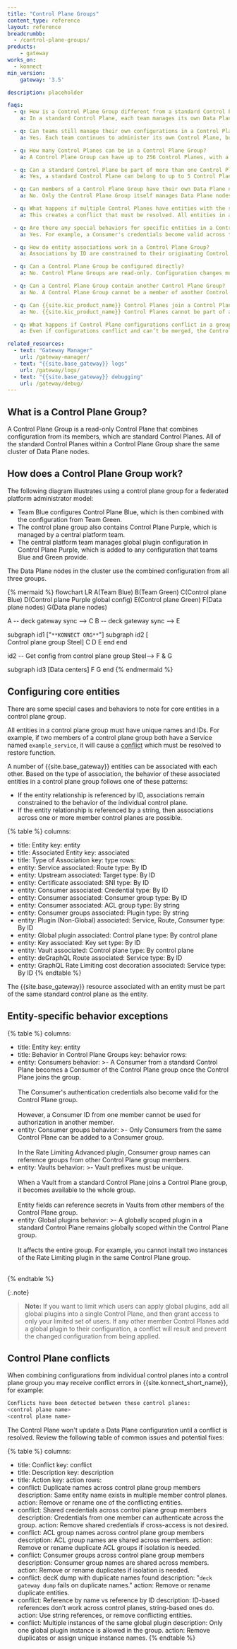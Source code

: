 ```yaml
---
title: "Control Plane Groups"
content_type: reference
layout: reference
breadcrumbb: 
  - /control-plane-groups/
products:
    - gateway
works_on:
  - konnect
min_version:
    gateway: '3.5'

description: placeholder

faqs:
  - q: How is a Control Plane Group different from a standard Control Plane?
    a: In a standard Control Plane, each team manages its own Data Plane nodes. In a Control Plane Group, multiple Control Planes are combined, and their configurations are merged and applied to shared Data Plane nodes.

  - q: Can teams still manage their own configurations in a Control Plane Group?
    a: Yes. Each team continues to administer its own Control Plane, but configurations are merged and pushed to shared Data Plane nodes through the Control Plane Group.

  - q: How many Control Planes can be in a Control Plane Group?
    a: A Control Plane Group can have up to 256 Control Planes, with a limit of 50 added or removed at a time.

  - q: Can a standard Control Plane be part of more than one Control Plane Group?
    a: Yes, a standard Control Plane can belong to up to 5 Control Plane Groups.

  - q: Can members of a Control Plane Group have their own Data Plane nodes?
    a: No. Only the Control Plane Group itself manages Data Plane nodes. Member Control Planes must not have any connected Data Plane nodes when added.

  - q: What happens if multiple Control Planes have entities with the same name or ID?
    a: This creates a conflict that must be resolved. All entities in a Control Plane Group must have unique names and IDs.

  - q: Are there any special behaviors for specific entities in a Control Plane Group?
    a: Yes. For example, a Consumer's credentials become valid across the group, and Vaults from one Control Plane can be accessed by others in the group. Global Plugins affect the entire group.

  - q: How do entity associations work in a Control Plane Group?
    a: Associations by ID are constrained to their originating Control Plane. Associations by string can span multiple member Control Planes.

  - q: Can a Control Plane Group be configured directly?
    a: No. Control Plane Groups are read-only. Configuration changes must be made through a member Control Plane. The only exceptions are generating or uploading Data Plane node certificates and connecting Data Plane nodes.

  - q: Can a Control Plane Group contain another Control Plane Group?
    a: No. A Control Plane Group cannot be a member of another Control Plane Group.

  - q: Can {{site.kic_product_name}} Control Planes join a Control Plane Group?
    a: No. {{site.kic_product_name}} Control Planes cannot be part of a Control Plane Group.

  - q: What happens if Control Plane configurations conflict in a group?
    a: Even if configurations conflict and can’t be merged, the Control Plane Group is still created. Conflict detection only occurs after a Data Plane node is connected.

related_resources:
  - text: "Gateway Manager"
    url: /gateway-manager/
  - text: "{{site.base_gateway}} logs"
    url: /gateway/logs/
  - text: "{{site.base_gateway}} debugging"
    url: /gateway/debug/
---
```



## What is a Control Plane Group?

A Control Plane Group is a read-only Control Plane that combines configuration from
its members, which are standard Control Planes. All of the standard Control Planes within a 
Control Plane Group share the same cluster of Data Plane nodes. 


## How does a Control Plane Group work?
The following diagram illustrates using a control plane group for a federated platform administrator model:

* Team Blue configures Control Plane Blue, which is then combined with the configuration from Team Green.
* The control plane group also contains Control Plane Purple, which is managed by a central platform team.
* The central platform team manages global plugin configuration in Control Plane Purple, which is added to any configuration that teams Blue and Green provide.

The Data Plane nodes in the cluster use the combined configuration from all three groups.

<!--vale off-->
{% mermaid %}
flowchart LR
  A(Team Blue)
  B(Team Green)
  C(Control plane Blue)
  D(Control plane Purple
    global config)
  E(Control plane Green)
  F(Data plane nodes)
  G(Data plane nodes)

  A -- deck gateway sync --> C
  B -- deck gateway sync --> E

  subgraph id1 ["`**KONNECT ORG**`"]
    subgraph id2 [<br>Control plane group Steel]
    C
    D
    E
    end
  end

  id2 -- Get config from 
  control plane group
  Steel--> F & G

  subgraph id3 [Data centers]
  F
  G
  end
{% endmermaid %}
<!--vale on-->


## Configuring core entities

There are some special cases and behaviors to note for core entities in a control plane group.

All entities in a control plane group must have unique names and IDs. 
For example, if two members of a control plane group both have a Service named `example_service`, 
it will cause a [conflict](/gateway-manager/control-plane-groups/#control-plane-conflicts/) which must be resolved to restore function.

A number of {{site.base_gateway}} entities can be associated with each other.
Based on the type of association, the behavior of these associated entities in a control plane group follows one of these patterns:
* If the entity relationship is referenced by ID, associations remain constrained to the behavior of the individual control plane.
* If the entity relationship is referenced by a string, then associations across one or more member control planes are possible.

{% table %}
columns:
  - title: Entity
    key: entity
  - title: Associated Entity
    key: associated
  - title: Type of Association
    key: type
rows:
  - entity: Service
    associated: Route
    type: By ID
  - entity: Upstream
    associated: Target
    type: By ID
  - entity: Certificate
    associated: SNI
    type: By ID
  - entity: Consumer
    associated: Credential
    type: By ID
  - entity: Consumer
    associated: Consumer group
    type: By ID
  - entity: Consumer
    associated: ACL group
    type: By string
  - entity: Consumer groups
    associated: Plugin
    type: By string
  - entity: Plugin (Non-Global)
    associated: Service, Route, Consumer
    type: By ID
  - entity: Global plugin
    associated: Control plane
    type: By control plane
  - entity: Key
    associated: Key set
    type: By ID
  - entity: Vault
    associated: Control plane
    type: By control plane
  - entity: deGraphQL Route
    associated: Service
    type: By ID
  - entity: GraphQL Rate Limiting cost decoration
    associated: Service
    type: By ID
{% endtable %}

The {{site.base_gateway}} resource associated with an entity must be part of the same standard control plane as the entity.

## Entity-specific behavior exceptions

{% table %}
columns:
  - title: Entity
    key: entity
  - title: Behavior in Control Plane Groups
    key: behavior
rows:
  - entity: Consumers
    behavior: >-
      A Consumer from a standard Control Plane becomes a Consumer of the Control Plane group once the Control Plane joins the group.<br><br>
      The Consumer's authentication credentials also become valid for the Control Plane group.<br><br>
      However, a Consumer ID from one member cannot be used for authorization in another member.
  - entity: Consumer groups
    behavior: >-
      Only Consumers from the same Control Plane can be added to a Consumer group.<br><br>
      In the Rate Limiting Advanced plugin, Consumer group names can reference groups from other Control Plane group members.
  - entity: Vaults
    behavior: >-
      Vault prefixes must be unique.<br><br>
      When a Vault from a standard Control Plane joins a Control Plane group, it becomes available to the whole group.<br><br>
      Entity fields can reference secrets in Vaults from other members of the Control Plane group.
  - entity: Global plugins
    behavior: >-
      A globally scoped plugin in a standard Control Plane remains globally scoped within the Control Plane group.<br><br>
      It affects the entire group. For example, you cannot install two instances of the Rate Limiting plugin in the same Control Plane group.<br><br>

{% endtable %}

{:.note}
> **Note:** If you want to limit which users can apply global plugins, add all global plugins into a single Control Plane, and then grant access to only your limited set of users. If any other member Control Planes add a global plugin to their configuration, a conflict will result and prevent the changed configuration from being applied.


## Control Plane conflicts

When combining configurations from individual control planes into a control plane group you may receive conflict errors in {{site.konnect_short_name}}, for example: 

```sh
Conflicts have been detected between these control planes: 
<control plane name>
<control plane name>
```

The Control Plane won't update a Data Plane configuration until a conflict is resolved. 
Review the following table of common issues and potential fixes:

{% table %}
columns:
  - title: Conflict
    key: conflict
  - title: Description
    key: description
  - title: Action
    key: action
rows:
  - conflict: Duplicate names across control plane group members
    description: Same entity name exists in multiple member control planes.
    action: Remove or rename one of the conflicting entities.
  - conflict: Shared credentials across control plane group members
    description: Credentials from one member can authenticate across the group.
    action: Remove shared credentials if cross-access is not desired.
  - conflict: ACL group names across control plane group members
    description: ACL group names are shared across members.
    action: Remove or rename duplicate ACL groups if isolation is needed.
  - conflict: Consumer groups across control plane group members
    description: Consumer group names are shared across members.
    action: Remove or rename duplicates if isolation is needed.
  - conflict: decK dump with duplicate names found
    description: "`deck gateway dump` fails on duplicate names."
    action: Remove or rename duplicate entities.
  - conflict: Reference by name vs reference by ID
    description: ID-based references don’t work across control planes, string-based ones do.
    action: Use string references, or remove conflicting entities.
  - conflict: Multiple instances of the same global plugin
    description: Only one global plugin instance is allowed in the group.
    action: Remove duplicates or assign unique instance names.
{% endtable %}
